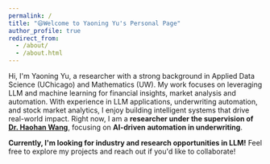 ```yaml
---
permalink: /
title: "😄Welcome to Yaoning Yu's Personal Page"
author_profile: true
redirect_from: 
  - /about/
  - /about.html
---
```


Hi, I'm Yaoning Yu, a researcher with a strong background in Applied Data Science (UChicago) and Mathematics (UW). My work focuses on leveraging LLM and machine learning for financial insights, market analysis and automation. With experience in LLM applications, underwriting automation, and stock market analytics, I enjoy building intelligent systems that drive real-world impact. Right now, I am a **researcher under the supervision of [Dr. Haohan Wang](https://haohanwang.github.io/)**, focusing on **AI-driven automation in underwriting**.  

**Currently, I'm looking for industry and research opportunities in LLM!** Feel free to explore my projects and reach out if you'd like to collaborate!
